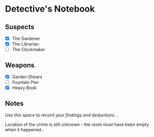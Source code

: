 # Detective's Notebook

## Suspects
- [X] The Gardener
- [X] The Librarian
- [ ] The Clockmaker

## Weapons
- [X] Garden Shears
- [ ] Fountain Pen
- [X] Heavy Book

## Notes
*Use this space to record your findings and deductions...*

Location of the crime is still unknown - the room must have been empty when it happened...
